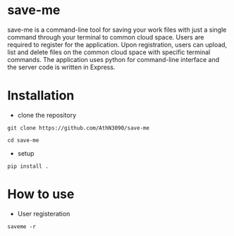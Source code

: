 # save-me
save-me is a command-line tool for saving your work files with just a single command through your terminal to common cloud space. Users are required to register for the application. Upon registration, users can upload, list and delete files on the common cloud space with specific terminal commands. The application uses python for command-line interface and the server code is written in Express. 
# Installation
* clone the repository
```
git clone https://github.com/AthN3090/save-me
```
```
cd save-me
```
* setup
```
pip install .
```
# How to use

* User registeration 
```
saveme -r
```
